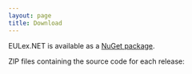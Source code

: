 ```yaml
---
layout: page
title: Download
---
```


EULex.NET is available as a [NuGet package](https://www.nuget.org/packages/EULex/).

ZIP files containing the source code for each release: <a href="https://github.com/EULexNET/EULex.NET/releases"><span class="fa fa-file-archive-o fa-lg"></span></a>